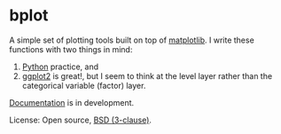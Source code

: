 # bplot

A simple set of plotting tools built on top of [matplotlib](https://matplotlib.org/).  I write these functions with two things in mind:

  1. [Python](https://www.python.org/) practice, and
  2. [ggplot2](http://ggplot2.org/) is great!, but I seem to think at the level layer rather than the categorical variable (factor) layer.

[Documentation](https://roualdes.github.io/bplot/) is in development.

License: Open source, [BSD (3-clause)](https://opensource.org/licenses/BSD-3-Clause).
